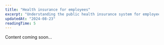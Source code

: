 ```yaml
---
title: "Health insurance for employees"
excerpt: "Understanding the public health insurance system for employees."
updatedAt: "2024-08-23"
readingTime: 5
---
```


Content coming soon...

